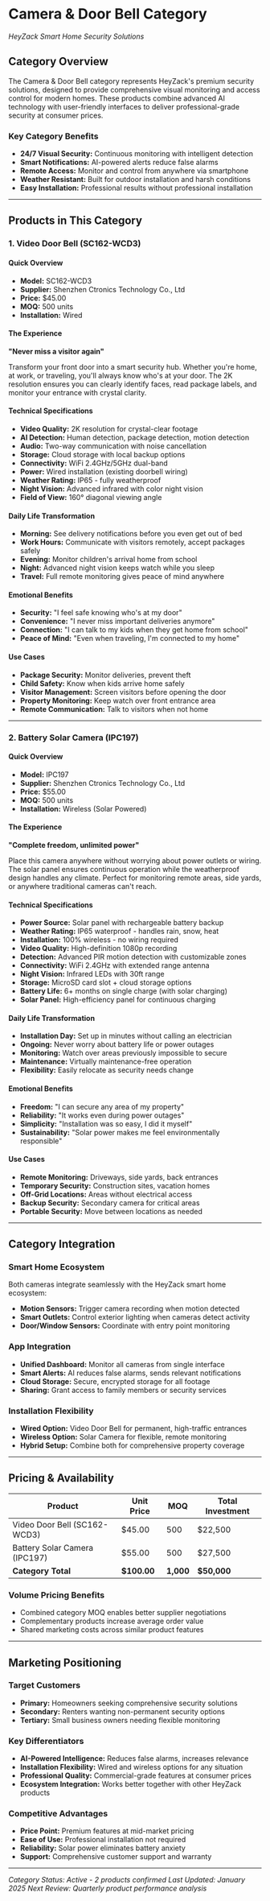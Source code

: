 # Camera & Door Bell Category

*HeyZack Smart Home Security Solutions*

## Category Overview

The Camera & Door Bell category represents HeyZack's premium security solutions, designed to provide comprehensive visual monitoring and access control for modern homes. These products combine advanced AI technology with user-friendly interfaces to deliver professional-grade security at consumer prices.

### Key Category Benefits
- **24/7 Visual Security:** Continuous monitoring with intelligent detection
- **Smart Notifications:** AI-powered alerts reduce false alarms
- **Remote Access:** Monitor and control from anywhere via smartphone
- **Weather Resistant:** Built for outdoor installation and harsh conditions
- **Easy Installation:** Professional results without professional installation

---

## Products in This Category

### 1. Video Door Bell (SC162-WCD3)

#### Quick Overview
- **Model:** SC162-WCD3
- **Supplier:** Shenzhen Ctronics Technology Co., Ltd
- **Price:** $45.00
- **MOQ:** 500 units
- **Installation:** Wired

#### The Experience
**"Never miss a visitor again"**

Transform your front door into a smart security hub. Whether you're home, at work, or traveling, you'll always know who's at your door. The 2K resolution ensures you can clearly identify faces, read package labels, and monitor your entrance with crystal clarity.

#### Technical Specifications
- **Video Quality:** 2K resolution for crystal-clear footage
- **AI Detection:** Human detection, package detection, motion detection
- **Audio:** Two-way communication with noise cancellation
- **Storage:** Cloud storage with local backup options
- **Connectivity:** WiFi 2.4GHz/5GHz dual-band
- **Power:** Wired installation (existing doorbell wiring)
- **Weather Rating:** IP65 - fully weatherproof
- **Night Vision:** Advanced infrared with color night vision
- **Field of View:** 160° diagonal viewing angle

#### Daily Life Transformation
- **Morning:** See delivery notifications before you even get out of bed
- **Work Hours:** Communicate with visitors remotely, accept packages safely
- **Evening:** Monitor children's arrival home from school
- **Night:** Advanced night vision keeps watch while you sleep
- **Travel:** Full remote monitoring gives peace of mind anywhere

#### Emotional Benefits
- **Security:** "I feel safe knowing who's at my door"
- **Convenience:** "I never miss important deliveries anymore"
- **Connection:** "I can talk to my kids when they get home from school"
- **Peace of Mind:** "Even when traveling, I'm connected to my home"

#### Use Cases
- **Package Security:** Monitor deliveries, prevent theft
- **Child Safety:** Know when kids arrive home safely
- **Visitor Management:** Screen visitors before opening the door
- **Property Monitoring:** Keep watch over front entrance area
- **Remote Communication:** Talk to visitors when not home

---

### 2. Battery Solar Camera (IPC197)

#### Quick Overview
- **Model:** IPC197
- **Supplier:** Shenzhen Ctronics Technology Co., Ltd
- **Price:** $55.00
- **MOQ:** 500 units
- **Installation:** Wireless (Solar Powered)

#### The Experience
**"Complete freedom, unlimited power"**

Place this camera anywhere without worrying about power outlets or wiring. The solar panel ensures continuous operation while the weatherproof design handles any climate. Perfect for monitoring remote areas, side yards, or anywhere traditional cameras can't reach.

#### Technical Specifications
- **Power Source:** Solar panel with rechargeable battery backup
- **Weather Rating:** IP65 waterproof - handles rain, snow, heat
- **Installation:** 100% wireless - no wiring required
- **Video Quality:** High-definition 1080p recording
- **Detection:** Advanced PIR motion detection with customizable zones
- **Connectivity:** WiFi 2.4GHz with extended range antenna
- **Night Vision:** Infrared LEDs with 30ft range
- **Storage:** MicroSD card slot + cloud storage options
- **Battery Life:** 6+ months on single charge (with solar charging)
- **Solar Panel:** High-efficiency panel for continuous charging

#### Daily Life Transformation
- **Installation Day:** Set up in minutes without calling an electrician
- **Ongoing:** Never worry about battery life or power outages
- **Monitoring:** Watch over areas previously impossible to secure
- **Maintenance:** Virtually maintenance-free operation
- **Flexibility:** Easily relocate as security needs change

#### Emotional Benefits
- **Freedom:** "I can secure any area of my property"
- **Reliability:** "It works even during power outages"
- **Simplicity:** "Installation was so easy, I did it myself"
- **Sustainability:** "Solar power makes me feel environmentally responsible"

#### Use Cases
- **Remote Monitoring:** Driveways, side yards, back entrances
- **Temporary Security:** Construction sites, vacation homes
- **Off-Grid Locations:** Areas without electrical access
- **Backup Security:** Secondary camera for critical areas
- **Portable Security:** Move between locations as needed

---

## Category Integration

### Smart Home Ecosystem
Both cameras integrate seamlessly with the HeyZack smart home ecosystem:
- **Motion Sensors:** Trigger camera recording when motion detected
- **Smart Outlets:** Control exterior lighting when cameras detect activity
- **Door/Window Sensors:** Coordinate with entry point monitoring

### App Integration
- **Unified Dashboard:** Monitor all cameras from single interface
- **Smart Alerts:** AI reduces false alarms, sends relevant notifications
- **Cloud Storage:** Secure, encrypted storage for all footage
- **Sharing:** Grant access to family members or security services

### Installation Flexibility
- **Wired Option:** Video Door Bell for permanent, high-traffic entrances
- **Wireless Option:** Solar Camera for flexible, remote monitoring
- **Hybrid Setup:** Combine both for comprehensive property coverage

---

## Pricing & Availability

| Product | Unit Price | MOQ | Total Investment |
|---------|------------|-----|------------------|
| Video Door Bell (SC162-WCD3) | $45.00 | 500 | $22,500 |
| Battery Solar Camera (IPC197) | $55.00 | 500 | $27,500 |
| **Category Total** | **$100.00** | **1,000** | **$50,000** |

### Volume Pricing Benefits
- Combined category MOQ enables better supplier negotiations
- Complementary products increase average order value
- Shared marketing costs across similar product features

---

## Marketing Positioning

### Target Customers
- **Primary:** Homeowners seeking comprehensive security solutions
- **Secondary:** Renters wanting non-permanent security options
- **Tertiary:** Small business owners needing flexible monitoring

### Key Differentiators
- **AI-Powered Intelligence:** Reduces false alarms, increases relevance
- **Installation Flexibility:** Wired and wireless options for any situation
- **Professional Quality:** Commercial-grade features at consumer prices
- **Ecosystem Integration:** Works better together with other HeyZack products

### Competitive Advantages
- **Price Point:** Premium features at mid-market pricing
- **Ease of Use:** Professional installation not required
- **Reliability:** Solar power eliminates battery anxiety
- **Support:** Comprehensive customer support and warranty

---

*Category Status: Active - 2 products confirmed*
*Last Updated: January 2025*
*Next Review: Quarterly product performance analysis*